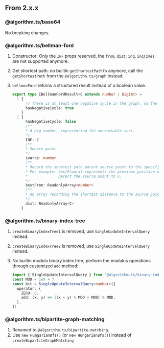 ## From 2.x.x

### @algorithm.ts/base64

No breaking changes.


### @algorithm.ts/bellman-ford

1.  Constructor: Only the `INF` props reserved, the `from`, `dist`, `inq`, `inqTimes` are not
    supported anymore.
2.  Get shortest path: no builtin `getShortestPathTo` anymore, call the `getShortestPath` from the
    `@algorithm.ts/graph` instead.
3.  `bellmanFord` returns a structured result instead of a boolean value.

    ```typescript
    export type IBellmanFordResult<C extends number | bigint> =
      | {
          // There is at least one negative cycle in the graph, so the shortest path is not existed.
          hasNegativeCycle: true
        }
      | {
          hasNegativeCycle: false
          /**
          * A big number, representing the unreachable cost.
          */
          INF: C
          /**
          * Source point
          */
          source: number
          /**
          * Record the shortest path parent source point to the specified point.
          * For example: bestFrom[x] represents the previous position of x in the shortest path
          *              parent the source point to x.
          */
          bestFrom: ReadonlyArray<number>
          /**
          * An array recording the shortest distance to the source point.
          */
          dist: ReadonlyArray<C>
        }
    ```


### @algorithm.ts/binary-index-tree

1. `createBinaryIndexTree1` is removed, use `SingleUpdateIntervalQuery` instead.
2. `createBinaryIndexTree2` is removed, use `SingleUpdateIntervalQuery` instead.
3. No builtin modulo binary index tree, perform the modulus operations through customized `add`
   method:

    ```typescript
    import { SingleUpdateIntervalQuery } from '@algorithm.ts/binary-index-tree'
    const MOD = 1e9 + 7
    const bit = SingleUpdateIntervalQuery<number>({
      operator: {
        ZERO: 0,
        add: (x, y) => ((x + y) % MOD + MOD) % MOD,
      },
    })
   ```

### @algorithm.ts/bipartite-graph-matching

1. Renamed to `@algorithm.ts/bipartite-matching`.
2. Use `new HungarianDfs()` (or `new HungarianBfs()`) instead of `createBipartiteGraphMatching`
